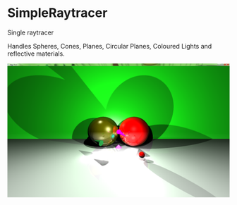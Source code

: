 # SimpleRaytracer
Single raytracer

Handles Spheres, Cones, Planes, Circular Planes, Coloured Lights and reflective materials.

![Alt text](/my_raytracer.png?raw=true "Ridge Racer")
